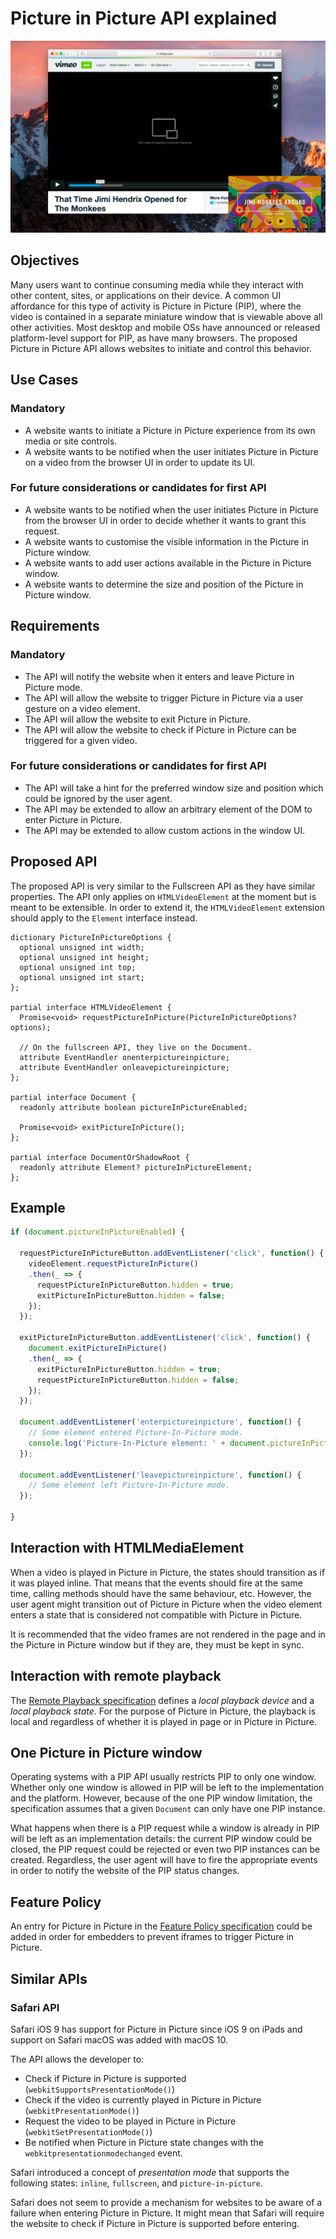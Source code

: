 # Picture in Picture API explained

![Screenshot of Presentation Mode Web API in Safari](/images/safari-pip.png)

## Objectives

Many users want to continue consuming media while they interact with other content, sites, or applications on their device. A common UI affordance for this type of activity is Picture in Picture (PIP), where the video is contained in a separate miniature window that is viewable above all other activities. Most desktop and mobile OSs have announced or released platform-level support for PIP, as have many browsers. The proposed Picture in Picture API allows websites to initiate and control this behavior.

## Use Cases

### Mandatory

*   A website wants to initiate a Picture in Picture experience from its own media or site controls.
*   A website wants to be notified when the user initiates Picture in Picture on a video from the browser UI in order to update its UI.

### For future considerations or candidates for first API

*   A website wants to be notified when the user initiates Picture in Picture from the browser UI in order to decide whether it wants to grant this request.
*   A website wants to customise the visible information in the Picture in Picture window.
*   A website wants to add user actions available in the Picture in Picture window.
*   A website wants to determine the size and position of the Picture in Picture window.

## Requirements

### Mandatory

*   The API will notify the website when it enters and leave Picture in Picture mode.
*   The API will allow the website to trigger Picture in Picture via a user gesture on a video element.
*   The API will allow the website to exit Picture in Picture.
*   The API will allow the website to check if Picture in Picture can be triggered for a given video.

### For future considerations or candidates for first API

*   The API will take a hint for the preferred window size and position which could be ignored by the user agent.
*   The API may be extended to allow an arbitrary element of the DOM to enter Picture in Picture.
*   The API may be extended to allow custom actions in the window UI.

## Proposed API

The proposed API is very similar to the Fullscreen API as they have similar properties. The API only applies on `HTMLVideoElement` at the moment but is meant to be extensible. In order to extend it, the `HTMLVideoElement` extension should apply to the `Element` interface instead.

```
dictionary PictureInPictureOptions {
  optional unsigned int width;
  optional unsigned int height;
  optional unsigned int top;
  optional unsigned int start;
};

partial interface HTMLVideoElement {
  Promise<void> requestPictureInPicture(PictureInPictureOptions? options);

  // On the fullscreen API, they live on the Document.
  attribute EventHandler onenterpictureinpicture;
  attribute EventHandler onleavepictureinpicture;
};

partial interface Document {
  readonly attribute boolean pictureInPictureEnabled;

  Promise<void> exitPictureInPicture();
};

partial interface DocumentOrShadowRoot {
  readonly attribute Element? pictureInPictureElement;
};
```

## Example

```js
if (document.pictureInPictureEnabled) {
  
  requestPictureInPictureButton.addEventListener('click', function() {
    videoElement.requestPictureInPicture()
    .then(_ => {
      requestPictureInPictureButton.hidden = true;
      exitPictureInPictureButton.hidden = false;
    });
  });  
  
  exitPictureInPictureButton.addEventListener('click', function() {
    document.exitPictureInPicture()
    .then(_ => {
      exitPictureInPictureButton.hidden = true;
      requestPictureInPictureButton.hidden = false;
    });
  });

  document.addEventListener('enterpictureinpicture', function() {
    // Some element entered Picture-In-Picture mode.
    console.log('Picture-In-Picture element: ' + document.pictureInPictureElement); 
  });

  document.addEventListener('leavepictureinpicture', function() {
    // Some element left Picture-In-Picture mode.
  });

}
```

## Interaction with HTMLMediaElement

When a video is played in Picture in Picture, the states should transition as if it was played inline. That means that the events should fire at the same time, calling methods should have the same behaviour, etc. However, the user agent might transition out of Picture in Picture when the video element enters a state that is considered not compatible with Picture in Picture.

It is recommended that the video frames are not rendered in the page and in the Picture in Picture window but if they are, they must be kept in sync.

## Interaction with remote playback

The [Remote Playback specification](https://w3c.github.io/remote-playback/) defines a *local playback device* and a *local playback state*. For the purpose of Picture in Picture, the playback is local and regardless of whether it is played in page or in Picture in Picture.

## One Picture in Picture window

Operating systems with a PIP API usually restricts PIP to only one window. Whether only one window is allowed in PIP will be left to the implementation and the platform. However, because of the one PIP window limitation, the specification assumes that a given `Document` can only have one PIP instance.

What happens when there is a PIP request while a window is already in PIP will be left as an implementation details: the current PIP window could be closed, the PIP request could be rejected or even two PIP instances can be created. Regardless, the user agent will have to fire the appropriate events in order to notify the website of the PIP status changes.

## Feature Policy

An entry for Picture in Picture in the [Feature Policy specification](https://wicg.github.io/feature-policy/) could be added in order for embedders to prevent iframes to trigger Picture in Picture.

## Similar APIs

### Safari API

Safari iOS 9 has support for Picture in Picture since iOS 9 on iPads and support on Safari macOS was added with macOS 10.

The API allows the developer to:

*   Check if Picture in Picture is supported (`webkitSupportsPresentationMode()`)
*   Check if the video is currently played in Picture in Picture (`webkitPresentationMode()`)
*   Request the video to be played in Picture in Picture (`webkitSetPresentationMode()`)
*   Be notified when Picture in Picture state changes with the `webkitpresentationmodechanged` event.

Safari introduced a concept of *presentation mode* that supports the following states: `inline`, `fullscreen`, and `picture-in-picture`.

Safari does not seem to provide a mechanism for websites to be aware of a failure when entering Picture in Picture. It might mean that Safari will require the website to check if Picture in Picture is supported before entering.
